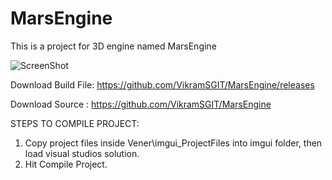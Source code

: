 # MarsEngine
This is a project for 3D engine named MarsEngine

![ScreenShot](https://github.com/VikramSGIT/MarsEngine/tree/master/Branding/MarsEngine/MarsEngine.jpg?raw=true)

Download Build File: https://github.com/VikramSGIT/MarsEngine/releases

Download Source    : https://github.com/VikramSGIT/MarsEngine

STEPS TO COMPILE PROJECT:
1. Copy project files inside Vener\imgui_ProjectFiles into imgui folder, then load visual studios solution.
2. Hit Compile Project.
